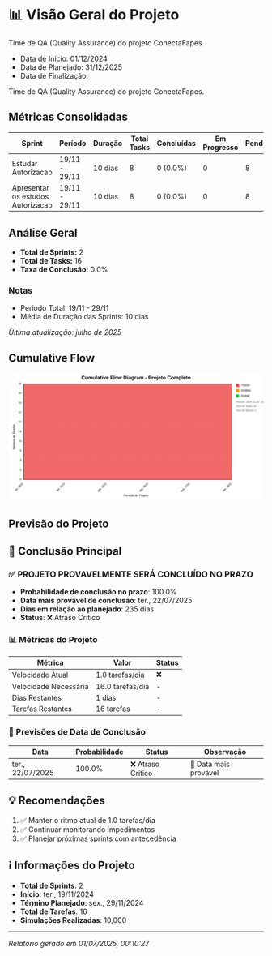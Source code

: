 # 📊 Visão Geral do Projeto 

 Time de QA (Quality Assurance) do projeto ConectaFapes.
* Data de Início: 01/12/2024
* Data de Planejado: 31/12/2025
* Data de Finalização: 

 Time de QA (Quality Assurance) do projeto ConectaFapes.
## Métricas Consolidadas

| Sprint | Período | Duração | Total Tasks | Concluídas | Em Progresso | Pendentes | Velocidade | Eficiência |
|--------|---------|----------|-------------|------------|--------------|-----------|------------|------------|
| Estudar Autorizacao | 19/11 - 29/11 | 10 dias | 8 | 0 (0.0%) | 0 | 8 | 0/dia | 0.0% |
| Apresentar os estudos Autorizacao | 19/11 - 29/11 | 10 dias | 8 | 0 (0.0%) | 0 | 8 | 0/dia | 0.0% |

## Análise Geral

- **Total de Sprints:** 2
- **Total de Tasks:** 16
- **Taxa de Conclusão:** 0.0%

### Notas
- Período Total: 19/11 - 29/11
- Média de Duração das Sprints: 10 dias

*Última atualização: julho de 2025*

## Cumulative Flow 
![ Cumulative Flow](./project-cfd.svg)



 ## Previsão do Projeto 

## 🎯 Conclusão Principal

### ✅ PROJETO PROVAVELMENTE SERÁ CONCLUÍDO NO PRAZO

- **Probabilidade de conclusão no prazo**: 100.0%
- **Data mais provável de conclusão**: ter., 22/07/2025
- **Dias em relação ao planejado**: 235 dias
- **Status**: ❌ Atraso Crítico

### 📊 Métricas do Projeto

| Métrica | Valor | Status |
|---------|--------|--------|
| Velocidade Atual | 1.0 tarefas/dia | ❌ |
| Velocidade Necessária | 16.0 tarefas/dia | - |
| Dias Restantes | 1 dias | - |
| Tarefas Restantes | 16 tarefas | - |

### 📅 Previsões de Data de Conclusão

| Data | Probabilidade | Status | Observação |
|------|---------------|---------|------------|
| ter., 22/07/2025 | 100.0% | ❌ Atraso Crítico | 📍 Data mais provável |

## 💡 Recomendações

1. ✅ Manter o ritmo atual de 1.0 tarefas/dia
2. ✅ Continuar monitorando impedimentos
3. ✅ Planejar próximas sprints com antecedência

## ℹ️ Informações do Projeto

- **Total de Sprints**: 2
- **Início**: ter., 19/11/2024
- **Término Planejado**: sex., 29/11/2024
- **Total de Tarefas**: 16
- **Simulações Realizadas**: 10,000

---
*Relatório gerado em 01/07/2025, 00:10:27*